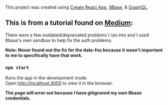 This project was created using [Create React App](https://github.com/facebook/create-react-app), [8Base](https://www.8base.com), & [GraphQL](https://graphql.org/).

## This is from a tutorial found on [Medium](https://medium.com/@nabendu82/build-a-hackernews-clone-with-authentication-using-react-graphql-and-8base-d74d702ecb6d):

There were a few outdated/deprecated problems I ran into and I used 8base's own sandbox to help fix the auth problems.

**Note: Never found out the fix for the date-fns because it wasn't important to me to specifically have that work.**

### `npm start`

Runs the app in the development mode.<br>
Open [http://localhost:3000](http://localhost:3000) to view it in the browser.

**The page will error out because I have gitignored my own 8base credentials.**
